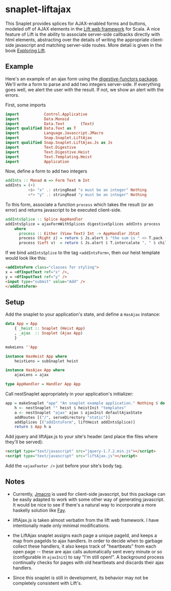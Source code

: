 snaplet-liftajax
================

This Snaplet provides splices for AJAX-enabled forms and buttons,
modeled off of AJAX elements in the [Lift web
framework](http://liftweb.net/) for Scala.  A nice feature of Lift is
the ability to associate server-side callbacks directly with html
elements, abstracting over the details of writing the appropriate
client-side javascript and matching server-side routes.  More detail
is given in the book [Exploring
Lift](http://exploring.liftweb.net/master/index-11.html).

Example
-------

Here's an example of an ajax form using the [digestive-functors
package](http://hackage.haskell.org/package/digestive-functors/).
We'll write a form to parse and add two integers server-side.  If
everything goes well, we alert the user with the result.  If not, we
show an alert with the errors.

First, some imports
```haskell
import           Control.Applicative
import           Data.Monoid
import           Data.Text       (Text)
import qualified Data.Text as T
import           Language.Javascript.JMacro
import           Snap.Snaplet.LiftAjax
import qualified Snap.Snaplet.LiftAjax.Js as Js
import           Text.Digestive
import           Text.Digestive.Heist
import           Text.Templating.Heist
import           Application
```

Now, define a form to add two integers
```haskell
addInts :: Monad m => Form Text m Int
addInts = (+)
          <$> "x" .: stringRead "x must be an integer" Nothing
          <*> "y" .: stringRead "y must be an integer" Nothing
```

To this form, associate a function `process` which takes the result
(or an error) and returns javascript to be executed client-side.
```haskell
addIntsSplice :: Splice AppHandler
addIntsSplice = ajaxFormWithSplices digestiveSplices addInts process
    where
      process :: Either (View Text) Int -> AppHandler JStat
      process (Right z) = return $ Js.alert $ "the sum is " <> T.pack (show z)
      process (Left v)  = return $ Js.alert $ T.intercalate ", " $ childErrors "" v
```

If we bind `addIntsSplice` to the tag `<addIntsForm>`, then our heist
template would look like this:
```html
<addIntsForm class="classes for styling">
x = <dfInputText ref="x" />,
y = <dfInputText ref="y" />
<input type="submit" value="Add" />
</addIntsForm>
```

Setup
-----

Add the snaplet to your application's state, and define a `HasAjax`
instance:

```haskell
data App = App
    { _heist :: Snaplet (Heist App)
    , _ajax  :: Snaplet (Ajax App)
    }

makeLens ''App

instance HasHeist App where
    heistLens = subSnaplet heist

instance HasAjax App where
    ajaxLens = ajax

type AppHandler = Handler App App
```

Call nestSnaplet appropriately in your application's initializer:

```haskell
app = makeSnaplet "app" "An snaplet example application." Nothing $ do
    h <- nestSnaplet "" heist $ heistInit "templates"
    a <- nestSnaplet "ajax" ajax $ ajaxInit defaultAjaxState
    addRoutes [("/", serveDirectory "static")]
    addSplices [("addIntsForm", liftHeist addIntsSplice)]
    return $ App h a
```

Add jquery and liftAjax.js to your site's header (and place the files
where they'll be served):

```html
<script type="text/javascript" src="jquery-1.7.2.min.js"></script>
<script type="text/javascript" src="liftAjax.js"></script>
```

Add the `<ajaxFooter />` just before your site's body tag.

Notes
-----

- Currently, [Jmacro](http://hackage.haskell.org/package/jmacro) is
  used for client-side javascript, but this package can be easily
  adapted to work with some other way of generating javascript.  It
  would be nice to see if there's a natural way to incorporate a more
  haskelly solution like [Fay](http://fay-lang.org/).

- liftAjax.js is taken almost verbatim from the lift web framework.  I
  have intentionally made only minimal modifications.

- the LiftAjax snaplet assigns each page a unique pageId, and keeps a
  map from pageIds to ajax handlers.  In order to decide when to
  garbage collect these handlers, it also keeps track of "heartbeats"
  from each open page -- these are ajax calls automatically sent every
  minute or so (configurable in `ajaxInit`) to say "I'm still open!".
  A background process continually checks for pages with old
  heartbeats and discards their ajax handlers.

- Since this snaplet is still in development, its behavior may not be
  completely consistent with Lift's.
